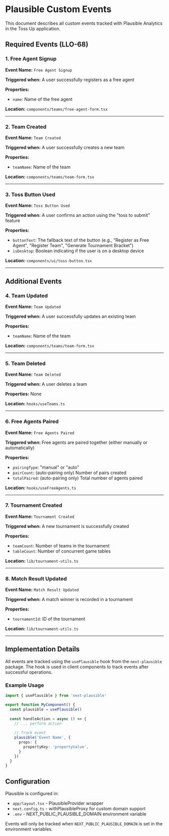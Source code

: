 # Plausible Custom Events

This document describes all custom events tracked with Plausible Analytics in the Toss Up application.

## Required Events (LLO-68)

### 1. Free Agent Signup
**Event Name:** `Free Agent Signup`

**Triggered when:** A user successfully registers as a free agent

**Properties:**
- `name`: Name of the free agent

**Location:** `components/teams/free-agent-form.tsx`

---

### 2. Team Created
**Event Name:** `Team Created`

**Triggered when:** A user successfully creates a new team

**Properties:**
- `teamName`: Name of the team

**Location:** `components/teams/team-form.tsx`

---

### 3. Toss Button Used
**Event Name:** `Toss Button Used`

**Triggered when:** A user confirms an action using the "toss to submit" feature

**Properties:**
- `buttonText`: The fallback text of the button (e.g., "Register as Free Agent", "Register Team", "Generate Tournament Bracket")
- `isDesktop`: Boolean indicating if the user is on a desktop device

**Location:** `components/ui/toss-button.tsx`

---

## Additional Events

### 4. Team Updated
**Event Name:** `Team Updated`

**Triggered when:** A user successfully updates an existing team

**Properties:**
- `teamName`: Name of the team

**Location:** `components/teams/team-form.tsx`

---

### 5. Team Deleted
**Event Name:** `Team Deleted`

**Triggered when:** A user deletes a team

**Properties:** None

**Location:** `hooks/useTeams.ts`

---

### 6. Free Agents Paired
**Event Name:** `Free Agents Paired`

**Triggered when:** Free agents are paired together (either manually or automatically)

**Properties:**
- `pairingType`: "manual" or "auto"
- `pairCount`: (auto-pairing only) Number of pairs created
- `totalPaired`: (auto-pairing only) Total number of agents paired

**Location:** `hooks/useFreeAgents.ts`

---

### 7. Tournament Created
**Event Name:** `Tournament Created`

**Triggered when:** A new tournament is successfully created

**Properties:**
- `teamCount`: Number of teams in the tournament
- `tableCount`: Number of concurrent game tables

**Location:** `lib/tournament-utils.ts`

---

### 8. Match Result Updated
**Event Name:** `Match Result Updated`

**Triggered when:** A match winner is recorded in a tournament

**Properties:**
- `tournamentId`: ID of the tournament

**Location:** `lib/tournament-utils.ts`

---

## Implementation Details

All events are tracked using the `usePlausible` hook from the `next-plausible` package. The hook is used in client components to track events after successful operations.

### Example Usage

```typescript
import { usePlausible } from 'next-plausible'

export function MyComponent() {
  const plausible = usePlausible()
  
  const handleAction = async () => {
    // ... perform action
    
    // Track event
    plausible('Event Name', {
      props: {
        propertyKey: 'propertyValue',
      }
    })
  }
}
```

## Configuration

Plausible is configured in:
- `app/layout.tsx` - PlausibleProvider wrapper
- `next.config.ts` - withPlausibleProxy for custom domain support
- `.env` - NEXT_PUBLIC_PLAUSIBLE_DOMAIN environment variable

Events will only be tracked when `NEXT_PUBLIC_PLAUSIBLE_DOMAIN` is set in the environment variables.
